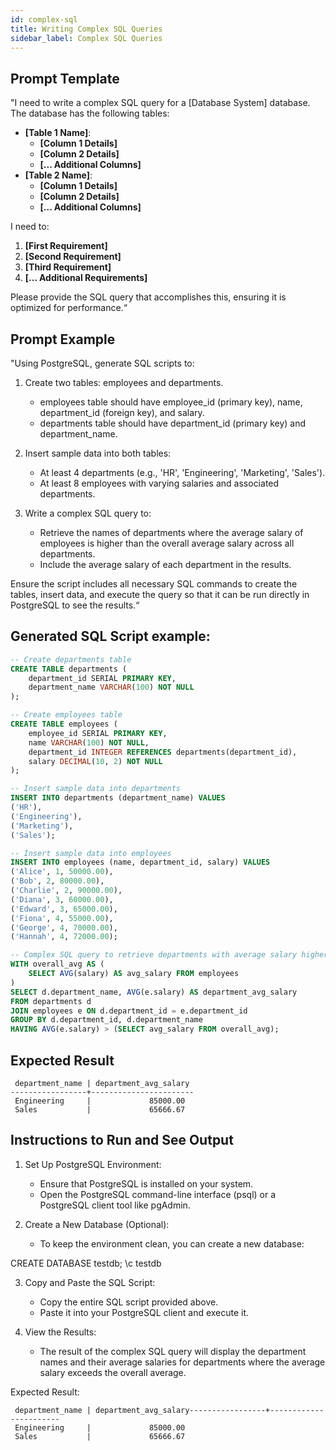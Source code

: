```yaml
---
id: complex-sql
title: Writing Complex SQL Queries
sidebar_label: Complex SQL Queries
---
```


## Prompt Template
"I need to write a complex SQL query for a [Database System] database. The database has the following tables:

* **[Table 1 Name]**:
    * **[Column 1 Details]**
    * **[Column 2 Details]**
    * **[... Additional Columns]**
* **[Table 2 Name]**:
    * **[Column 1 Details]**
    * **[Column 2 Details]**
    * **[... Additional Columns]**

I need to:

1. **[First Requirement]**
2. **[Second Requirement]**
3. **[Third Requirement]**
4. **[... Additional Requirements]**

Please provide the SQL query that accomplishes this, ensuring it is optimized for performance.“



## Prompt Example

"Using PostgreSQL, generate SQL scripts to:

1. Create two tables: employees and departments.

    * employees table should have employee_id (primary key), name, department_id (foreign key), and salary.
    * departments table should have department_id (primary key) and department_name.

1. Insert sample data into both tables:

    * At least 4 departments (e.g., 'HR', 'Engineering', 'Marketing', 'Sales').
    * At least 8 employees with varying salaries and associated departments.

1. Write a complex SQL query to:

    * Retrieve the names of departments where the average salary of employees is higher than the overall average salary across all departments.
    * Include the average salary of each department in the results.

Ensure the script includes all necessary SQL commands to create the tables, insert data, and execute the query so that it can be run directly in PostgreSQL to see the results.“

## Generated SQL Script example:

```sql
-- Create departments table
CREATE TABLE departments (
    department_id SERIAL PRIMARY KEY,
    department_name VARCHAR(100) NOT NULL
);

-- Create employees table
CREATE TABLE employees (
    employee_id SERIAL PRIMARY KEY,
    name VARCHAR(100) NOT NULL,
    department_id INTEGER REFERENCES departments(department_id),
    salary DECIMAL(10, 2) NOT NULL
);

-- Insert sample data into departments
INSERT INTO departments (department_name) VALUES
('HR'),
('Engineering'),
('Marketing'),
('Sales');

-- Insert sample data into employees
INSERT INTO employees (name, department_id, salary) VALUES
('Alice', 1, 50000.00),
('Bob', 2, 80000.00),
('Charlie', 2, 90000.00),
('Diana', 3, 60000.00),
('Edward', 3, 65000.00),
('Fiona', 4, 55000.00),
('George', 4, 70000.00),
('Hannah', 4, 72000.00);

-- Complex SQL query to retrieve departments with average salary higher than overall average
WITH overall_avg AS (
    SELECT AVG(salary) AS avg_salary FROM employees
)
SELECT d.department_name, AVG(e.salary) AS department_avg_salary
FROM departments d
JOIN employees e ON d.department_id = e.department_id
GROUP BY d.department_id, d.department_name
HAVING AVG(e.salary) > (SELECT avg_salary FROM overall_avg);
```

## Expected Result

```
 department_name | department_avg_salary
-----------------+-----------------------
 Engineering     |             85000.00
 Sales           |             65666.67
```

## Instructions to Run and See Output

1. Set Up PostgreSQL Environment:

    * Ensure that PostgreSQL is installed on your system.
    * Open the PostgreSQL command-line interface (psql) or a PostgreSQL client tool like pgAdmin.

2. Create a New Database (Optional):

    * To keep the environment clean, you can create a new database:

CREATE DATABASE testdb;
\c testdb

3. Copy and Paste the SQL Script:

    * Copy the entire SQL script provided above.
    * Paste it into your PostgreSQL client and execute it.

4. View the Results:

    * The result of the complex SQL query will display the department names and their average salaries for departments where the average salary exceeds the overall average.

Expected Result:

```
 department_name | department_avg_salary-----------------+-----------------------
 Engineering     |             85000.00
 Sales           |             65666.67
```


